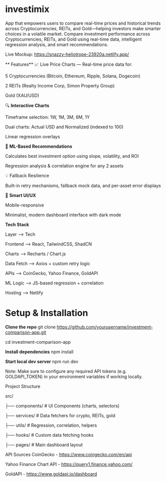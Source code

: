 # investimix
App that empowers users to compare real-time prices and historical trends across Cryptocurrencies, REITs, and Gold—helping investors make smarter choices in a volatile market.
Compare investment performance across Cryptocurrencies, REITs, and Gold using real-time data, intelligent regression analysis, and smart recommendations.

Live Mockup: https://snazzy-heliotrope-23920a.netlify.app/

** Features**
📈 Live Price Charts — Real-time price data for:

5 Cryptocurrencies (Bitcoin, Ethereum, Ripple, Solana, Dogecoin)

2 REITs (Realty Income Corp, Simon Property Group)

Gold (XAU/USD)

🔍 **Interactive Charts**

Timeframe selection: 1W, 1M, 3M, 6M, 1Y

Dual charts: Actual USD and Normalized (indexed to 100)

Linear regression overlays

🤖 **ML-Based Recommendations**

Calculates best investment option using slope, volatility, and ROI

Regression analysis & correlation engine for any 2 assets

💡 Fallback Resilience

Built-in retry mechanisms, fallback mock data, and per-asset error displays

🧠 **Smart UI/UX**

Mobile-responsive

Minimalist, modern dashboard interface with dark mode

**Tech Stack**

Layer -->	Tech

Frontend	--> React, TailwindCSS, ShadCN

Charts	--> Recharts / Chart.js

Data Fetch	-->  Axios + custom retry logic

APIs	-->  CoinGecko, Yahoo Finance, GoldAPI

ML Logic	-->  JS-based regression + correlation

Hosting	-->  Netlify


# Setup & Installation

**Clone the repo**
git clone https://github.com/yourusername/investment-comparison-app.git

cd investment-comparison-app

**Install dependencies**
npm install

**Start local dev server**
npm run dev



Note: Make sure to configure any required API tokens (e.g. GOLDAPI_TOKEN) in your environment variables if working locally.


Project Structure

src/

├── components/         # UI Components (charts, selectors)

├── services/           # Data fetchers for crypto, REITs, gold

├── utils/              # Regression, correlation, helpers

├── hooks/              # Custom data fetching hooks

├── pages/              # Main dashboard layout


API Sources
CoinGecko - https://www.coingecko.com/en/api

Yahoo Finance Chart API - https://query1.finance.yahoo.com/

GoldAPI - https://www.goldapi.io/dashboard









